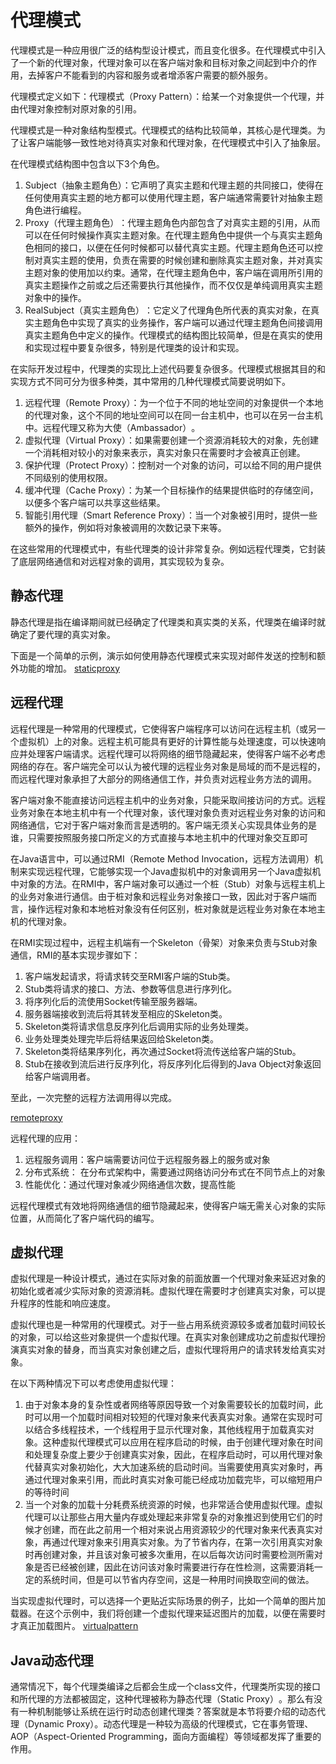 # 代理模式

代理模式是一种应用很广泛的结构型设计模式，而且变化很多。在代理模式中引入了一个新的代理对象，代理对象可以在客户端对象和目标对象之间起到中介的作用，去掉客户不能看到的内容和服务或者增添客户需要的额外服务。

代理模式定义如下：代理模式（Proxy Pattern）：给某一个对象提供一个代理，并由代理对象控制对原对象的引用。

代理模式是一种对象结构型模式。代理模式的结构比较简单，其核心是代理类。为了让客户端能够一致性地对待真实对象和代理对象，在代理模式中引入了抽象层。

在代理模式结构图中包含以下3个角色。

1. Subject（抽象主题角色）：它声明了真实主题和代理主题的共同接口，使得在任何使用真实主题的地方都可以使用代理主题，客户端通常需要针对抽象主题角色进行编程。
2. Proxy（代理主题角色）​：代理主题角色内部包含了对真实主题的引用，从而可以在任何时候操作真实主题对象。在代理主题角色中提供一个与真实主题角色相同的接口，以便在任何时候都可以替代真实主题。代理主题角色还可以控制对真实主题的使用，负责在需要的时候创建和删除真实主题对象，并对真实主题对象的使用加以约束。通常，在代理主题角色中，客户端在调用所引用的真实主题操作之前或之后还需要执行其他操作，而不仅仅是单纯调用真实主题对象中的操作。
3. RealSubject（真实主题角色）​：它定义了代理角色所代表的真实对象，在真实主题角色中实现了真实的业务操作，客户端可以通过代理主题角色间接调用真实主题角色中定义的操作。代理模式的结构图比较简单，但是在真实的使用和实现过程中要复杂很多，特别是代理类的设计和实现。

在实际开发过程中，代理类的实现比上述代码要复杂很多。代理模式根据其目的和实现方式不同可分为很多种类，其中常用的几种代理模式简要说明如下。

1. 远程代理（Remote Proxy）：为一个位于不同的地址空间的对象提供一个本地的代理对象，这个不同的地址空间可以在同一台主机中，也可以在另一台主机中。远程代理又称为大使（Ambassador）​。
2. 虚拟代理（Virtual Proxy）：如果需要创建一个资源消耗较大的对象，先创建一个消耗相对较小的对象来表示，真实对象只在需要时才会被真正创建。
3. 保护代理（Protect Proxy）：控制对一个对象的访问，可以给不同的用户提供不同级别的使用权限。
4. 缓冲代理（Cache Proxy）：为某一个目标操作的结果提供临时的存储空间，以便多个客户端可以共享这些结果。
5. 智能引用代理（Smart Reference Proxy）：当一个对象被引用时，提供一些额外的操作，例如将对象被调用的次数记录下来等。

在这些常用的代理模式中，有些代理类的设计非常复杂。例如远程代理类，它封装了底层网络通信和对远程对象的调用，其实现较为复杂。

## 静态代理

静态代理是指在编译期间就已经确定了代理类和真实类的关系，代理类在编译时就确定了要代理的真实对象。

下面是一个简单的示例，演示如何使用静态代理模式来实现对邮件发送的控制和额外功能的增加。
[staticproxy](staticproxy)

## 远程代理

远程代理是一种常用的代理模式，它使得客户端程序可以访问在远程主机（或另一个虚拟机）上的对象。远程主机可能具有更好的计算性能与处理速度，可以快速响应并处理客户端请求。远程代理可以将网络的细节隐藏起来，使得客户端不必考虑网络的存在。客户端完全可以认为被代理的远程业务对象是局域的而不是远程的，而远程代理对象承担了大部分的网络通信工作，并负责对远程业务方法的调用。

客户端对象不能直接访问远程主机中的业务对象，只能采取间接访问的方式。远程业务对象在本地主机中有一个代理对象，该代理对象负责对远程业务对象的访问和网络通信，它对于客户端对象而言是透明的。客户端无须关心实现具体业务的是谁，只需要按照服务接口所定义的方式直接与本地主机中的代理对象交互即可

在Java语言中，可以通过RMI（Remote Method Invocation，远程方法调用）机制来实现远程代理，它能够实现一个Java虚拟机中的对象调用另一个Java虚拟机中对象的方法。在RMI中，客户端对象可以通过一个桩（Stub）对象与远程主机上的业务对象进行通信。由于桩对象和远程业务对象接口一致，因此对于客户端而言，操作远程对象和本地桩对象没有任何区别，桩对象就是远程业务对象在本地主机的代理对象。


在RMI实现过程中，远程主机端有一个Skeleton（骨架）对象来负责与Stub对象通信，RMI的基本实现步骤如下：
1. 客户端发起请求，将请求转交至RMI客户端的Stub类。
2. Stub类将请求的接口、方法、参数等信息进行序列化。
3. 将序列化后的流使用Socket传输至服务器端。
4. 服务器端接收到流后将其转发至相应的Skeleton类。
5. Skeleton类将请求信息反序列化后调用实际的业务处理类。
6. 业务处理类处理完毕后将结果返回给Skeleton类。
7. Skeleton类将结果序列化，再次通过Socket将流传送给客户端的Stub。
8. Stub在接收到流后进行反序列化，将反序列化后得到的Java Object对象返回给客户端调用者。

至此，一次完整的远程方法调用得以完成。

[remoteproxy](remoteproxy)

远程代理的应用：
1. 远程服务调用：客户端需要访问位于远程服务器上的服务或对象
2. 分布式系统： 在分布式架构中，需要通过网络访问分布式在不同节点上的对象
3. 性能优化：通过代理对象减少网络通信次数，提高性能

远程代理模式有效地将网络通信的细节隐藏起来，使得客户端无需关心对象的实际位置，从而简化了客户端代码的编写。

## 虚拟代理
虚拟代理是一种设计模式，通过在实际对象的前面放置一个代理对象来延迟对象的初始化或者减少实际对象的资源消耗。虚拟代理在需要时才创建真实对象，可以提升程序的性能和响应速度。

虚拟代理也是一种常用的代理模式。对于一些占用系统资源较多或者加载时间较长的对象，可以给这些对象提供一个虚拟代理。在真实对象创建成功之前虚拟代理扮演真实对象的替身，而当真实对象创建之后，虚拟代理将用户的请求转发给真实对象。

在以下两种情况下可以考虑使用虚拟代理：
1. 由于对象本身的复杂性或者网络等原因导致一个对象需要较长的加载时间，此时可以用一个加载时间相对较短的代理对象来代表真实对象。通常在实现时可以结合多线程技术，一个线程用于显示代理对象，其他线程用于加载真实对象。这种虚拟代理模式可以应用在程序启动的时候，由于创建代理对象在时间和处理复杂度上要少于创建真实对象，因此，在程序启动时，可以用代理对象代替真实对象初始化，大大加速系统的启动时间。当需要使用真实对象时，再通过代理对象来引用，而此时真实对象可能已经成功加载完毕，可以缩短用户的等待时间
2. 当一个对象的加载十分耗费系统资源的时候，也非常适合使用虚拟代理。虚拟代理可以让那些占用大量内存或处理起来非常复杂的对象推迟到使用它们的时候才创建，而在此之前用一个相对来说占用资源较少的代理对象来代表真实对象，再通过代理对象来引用真实对象。为了节省内存，在第一次引用真实对象时再创建对象，并且该对象可被多次重用，在以后每次访问时需要检测所需对象是否已经被创建，因此在访问该对象时需要进行存在性检测，这需要消耗一定的系统时间，但是可以节省内存空间，这是一种用时间换取空间的做法。

当实现虚拟代理时，可以选择一个更贴近实际场景的例子，比如一个简单的图片加载器。在这个示例中，我们将创建一个虚拟代理来延迟图片的加载，以便在需要时才真正加载图片。
[virtualpattern](virtualpattern)

## Java动态代理

通常情况下，每个代理类编译之后都会生成一个class文件，代理类所实现的接口和所代理的方法都被固定，这种代理被称为静态代理（Static Proxy）​。那么有没有一种机制能够让系统在运行时动态创建代理类？答案就是本节将要介绍的动态代理（Dynamic Proxy）。动态代理是一种较为高级的代理模式，它在事务管理、AOP（Aspect-Oriented Programming，面向方面编程）等领域都发挥了重要的作用。